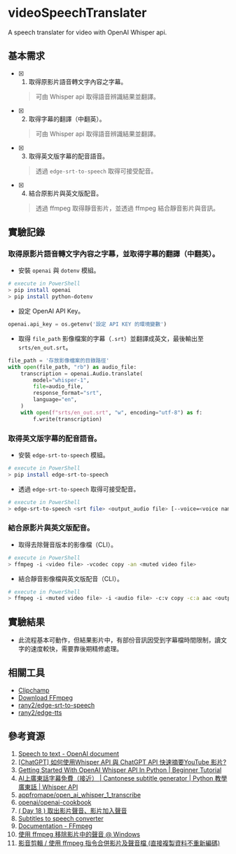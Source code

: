 # videoSpeechTranslater
A speech translater for video with OpenAI Whisper api.

## 基本需求
- [x] 1. 取得原影片語音轉文字內容之字幕。
    > 可由 Whisper api 取得語音辨識結果並翻譯。 
- [x] 2. 取得字幕的翻譯（中翻英）。
    > 可由 Whisper api 取得語音辨識結果並翻譯。 
- [x] 3. 取得英文版字幕的配音語音。
    > 透過 `edge-srt-to-speech` 取得可接受配音。
- [x] 4. 結合原影片與英文版配音。
    > 透過 ffmpeg 取得靜音影片，並透過 ffmpeg 結合靜音影片與音訊。 

## 實驗記錄
### 取得原影片語音轉文字內容之字幕，並取得字幕的翻譯（中翻英）。
* 安裝 `openai` 與 `dotenv` 模組。
```bash
# execute in PowerShell
> pip install openai
> pip install python-dotenv
```
* 設定 OpenAI API Key。
```python
openai.api_key = os.getenv('設定 API KEY 的環境變數')
```
* 取得 `file_path` 影像檔案的字幕（`.srt`）並翻譯成英文，最後輸出至 `srts/en_out.srt`。
```python
file_path = '存放影像檔案的目錄路徑'
with open(file_path, "rb") as audio_file:
    transcription = openai.Audio.translate(
        model="whisper-1",
        file=audio_file,
        response_format="srt",
        language="en",
    )
    with open(f"srts/en_out.srt", "w", encoding="utf-8") as f:
        f.write(transcription)
```
### 取得英文版字幕的配音語音。
* 安裝 `edge-srt-to-speech` 模組。
```bash
# execute in PowerShell
> pip install edge-srt-to-speech
```
* 透過 `edge-srt-to-speech` 取得可接受配音。
```bash
# execute in PowerShell
> edge-srt-to-speech <srt file> <output_audio file> [--voice=<voice name>] [--default-speed<=[+-][0-100]%>]
```
### 結合原影片與英文版配音。
* 取得去除聲音版本的影像檔（CLI）。
```bash
# execute in PowerShell
> ffmpeg -i <video file> -vcodec copy -an <muted video file>
```
* 結合靜音影像檔與英文版配音（CLI）。
```bash
# execute in PowerShell
> ffmpeg -i <muted video file> -i <audio file> -c:v copy -c:a aac <output_video file> -shortest
```

## 實驗結果
- 此流程基本可動作，但結果影片中，有部份音訊因受到字幕檔時間限制，讀文字的速度較快，需要靠後期精修處理。

## 相關工具
- [Clipchamp](https://app.clipchamp.com/)
- [Download FFmpeg](https://ffmpeg.org/download.html#build-windows)
- [rany2/edge-srt-to-speech](https://github.com/rany2/edge-srt-to-speech)
- [rany2/edge-tts](https://github.com/rany2/edge-tts)

## 參考資源
1. [Speech to text - OpenAI document](https://platform.openai.com/docs/guides/speech-to-text)
2. [[ChatGPT] 如何使用Whisper API 與 ChatGPT API 快速摘要YouTube 影片?](https://youtu.be/uD5_pKbBhgo)
3. [Getting Started With OpenAI Whisper API In Python | Beginner Tutorial](https://youtu.be/BkcSJol59Rg)
4. [AI上廣東話字幕免費（接近） | Cantonese subtitle generator | Python 教學 廣東話 | Whisper API](https://youtu.be/04bgLwKjCmY)
5. [appfromape/open_ai_whisper_1_transcribe](https://github.com/appfromape/open_ai_whisper_1_transcribe)
6. [openai/openai-cookbook](https://github.com/openai/openai-cookbook)
7. [( Day 18 ) 取出影片聲音、影片加入聲音](https://ithelp.ithome.com.tw/articles/10292945?sc=rss.qu)
8. [Subtitles to speech converter](https://voicenotebook.com/srtspeaker.php)
9. [Documentation - FFmpeg](https://www.ffmpeg.org/documentation.html)
10. [使用 ffmpeg 移除影片中的聲音 @ Windows](https://blog.changyy.org/2013/08/ffmpeg-windows.html)
11. [影音剪輯 / 使用 ffmpeg 指令合併影片及聲音檔 (直接複製資料不重新編碼)](https://note.charlestw.com/merging-video-and-audio-in-ffmpeg/)
